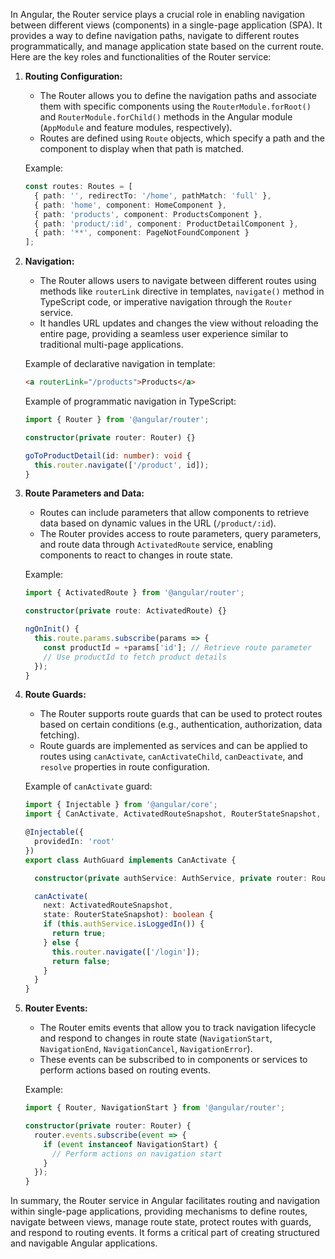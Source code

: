 In Angular, the Router service plays a crucial role in enabling navigation between different views (components) in a single-page application (SPA). It provides a way to define navigation paths, navigate to different routes programmatically, and manage application state based on the current route. Here are the key roles and functionalities of the Router service:

1. **Routing Configuration:**
   - The Router allows you to define the navigation paths and associate them with specific components using the `RouterModule.forRoot()` and `RouterModule.forChild()` methods in the Angular module (`AppModule` and feature modules, respectively).
   - Routes are defined using `Route` objects, which specify a path and the component to display when that path is matched.

   Example:
   ```typescript
   const routes: Routes = [
     { path: '', redirectTo: '/home', pathMatch: 'full' },
     { path: 'home', component: HomeComponent },
     { path: 'products', component: ProductsComponent },
     { path: 'product/:id', component: ProductDetailComponent },
     { path: '**', component: PageNotFoundComponent }
   ];
   ```

2. **Navigation:**
   - The Router allows users to navigate between different routes using methods like `routerLink` directive in templates, `navigate()` method in TypeScript code, or imperative navigation through the `Router` service.
   - It handles URL updates and changes the view without reloading the entire page, providing a seamless user experience similar to traditional multi-page applications.

   Example of declarative navigation in template:
   ```html
   <a routerLink="/products">Products</a>
   ```

   Example of programmatic navigation in TypeScript:
   ```typescript
   import { Router } from '@angular/router';

   constructor(private router: Router) {}

   goToProductDetail(id: number): void {
     this.router.navigate(['/product', id]);
   }
   ```

3. **Route Parameters and Data:**
   - Routes can include parameters that allow components to retrieve data based on dynamic values in the URL (`/product/:id`).
   - The Router provides access to route parameters, query parameters, and route data through `ActivatedRoute` service, enabling components to react to changes in route state.

   Example:
   ```typescript
   import { ActivatedRoute } from '@angular/router';

   constructor(private route: ActivatedRoute) {}

   ngOnInit() {
     this.route.params.subscribe(params => {
       const productId = +params['id']; // Retrieve route parameter
       // Use productId to fetch product details
     });
   }
   ```

4. **Route Guards:**
   - The Router supports route guards that can be used to protect routes based on certain conditions (e.g., authentication, authorization, data fetching).
   - Route guards are implemented as services and can be applied to routes using `canActivate`, `canActivateChild`, `canDeactivate`, and `resolve` properties in route configuration.

   Example of `canActivate` guard:
   ```typescript
   import { Injectable } from '@angular/core';
   import { CanActivate, ActivatedRouteSnapshot, RouterStateSnapshot, Router } from '@angular/router';

   @Injectable({
     providedIn: 'root'
   })
   export class AuthGuard implements CanActivate {

     constructor(private authService: AuthService, private router: Router) {}

     canActivate(
       next: ActivatedRouteSnapshot,
       state: RouterStateSnapshot): boolean {
       if (this.authService.isLoggedIn()) {
         return true;
       } else {
         this.router.navigate(['/login']);
         return false;
       }
     }
   }
   ```

5. **Router Events:**
   - The Router emits events that allow you to track navigation lifecycle and respond to changes in route state (`NavigationStart`, `NavigationEnd`, `NavigationCancel`, `NavigationError`).
   - These events can be subscribed to in components or services to perform actions based on routing events.

   Example:
   ```typescript
   import { Router, NavigationStart } from '@angular/router';

   constructor(private router: Router) {
     router.events.subscribe(event => {
       if (event instanceof NavigationStart) {
         // Perform actions on navigation start
       }
     });
   }
   ```

In summary, the Router service in Angular facilitates routing and navigation within single-page applications, providing mechanisms to define routes, navigate between views, manage route state, protect routes with guards, and respond to routing events. It forms a critical part of creating structured and navigable Angular applications.